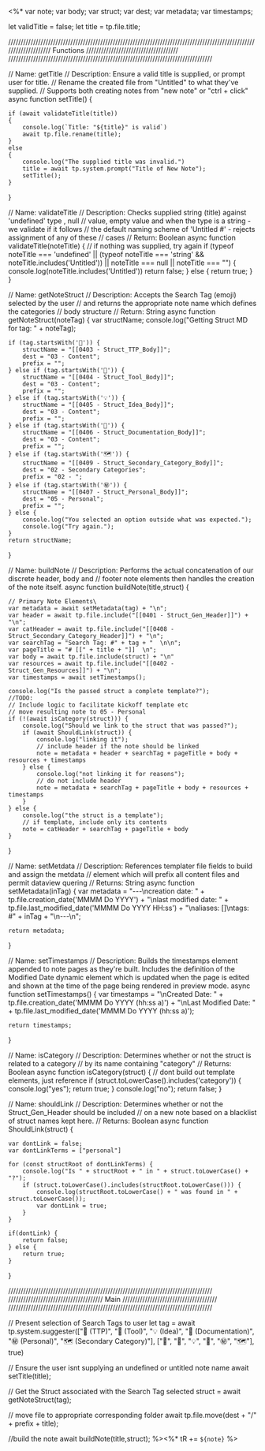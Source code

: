 <%* 
var note;
var body;
var struct;
var dest;
var metadata;
var timestamps;

let validTitle = false;
let title = tp.file.title;

//////////////////////////////////////////////////////////////////////////////////////////////////////////////////// Functions /////////////////////////////////////
//////////////////////////////////////////////////////////////////////////////////

// Name: getTitle
// Description: Ensure a valid title is supplied, or prompt user for title.
// Rename the created file from "Untitled" to what they've supplied.
// Supports both creating notes from "new note" or "ctrl + click"
async function setTitle() {

	if (await validateTitle(title)) 
	{
		console.log(`Title: "${title}" is valid`)
		await tp.file.rename(title);
	}
	else 
	{
		console.log("The supplied title was invalid.")
		title = await tp.system.prompt("Title of New Note");
		setTitle();
	}
}

// Name: validateTitle
// Description: Checks supplied string (title) against 'undefined' type , null 
// value, empty value and when the type is a string - we validate if it follows 
// the default naming scheme of 'Untitled #' - rejects assignment of any of these 
// cases
// Return: Boolean
async function validateTitle(noteTitle) {
	// if nothing was supplied, try again
	if (typeof noteTitle === 'undefined' || (typeof noteTitle === 'string' && noteTitle.includes('Untitled')) || noteTitle === null || noteTitle === "") 
	{
		console.log(noteTitle.includes('Untitled'))
		return false;
	} 
	else 
	{
		return true;
	}
}

// Name: getNoteStruct
// Description: Accepts the Search Tag (emoji) selected by the user
// and returns the appropriate note name which defines the categories
// body structure
// Return: String
async function getNoteStruct(noteTag) {
	var structName;
	console.log("Getting Struct MD for tag: " + noteTag);
	
	if (tag.startsWith('📕')) {
		structName = "[[0403 - Struct_TTP_Body]]";
		dest = "03 - Content";
		prefix = "";
	} else if (tag.startsWith('🧰')) {
		structName = "[[0404 - Struct_Tool_Body]]";
		dest = "03 - Content";
		prefix = "";
	} else if (tag.startsWith('💡')) {
		structName = "[[0405 - Struct_Idea_Body]]";
		dest = "03 - Content";
		prefix = "";
	} else if (tag.startsWith('📖')) {
		structName = "[[0406 - Struct_Documentation_Body]]";
		dest = "03 - Content";
		prefix = "";
	} else if (tag.startsWith('🗺')) {
		structName = "[[0409 - Struct_Secondary_Category_Body]]";
		dest = "02 - Secondary Categories";
		prefix = "02 - ";
	} else if (tag.startsWith('㊙️')) {
		structName = "[[0407 - Struct_Personal_Body]]";
		dest = "05 - Personal";
		prefix = "";
	} else {
		console.log("You selected an option outside what was expected.");
		console.log("Try again.");
	}
	return structName;
}

// Name: buildNote
// Description: Performs the actual concatenation of our discrete header, body and 
// footer note elements then handles the creation of the note itself.
async function buildNote(title,struct) {

	// Primary Note Elements\
	var metadata = await setMetadata(tag) + "\n";
	var header = await tp.file.include("[[0401 - Struct_Gen_Header]]") + "\n";
	var catHeader = await tp.file.include("[[0408 - Struct_Secondary_Category_Header]]") + "\n";
	var searchTag = "Search Tag: #" + tag + "  \n\n";
	var pageTitle = "# [[" + title + "]]  \n";
	var body = await tp.file.include(struct) + "\n"
	var resources = await tp.file.include("[[0402 - Struct_Gen_Resources]]") + "\n";
	var timestamps = await setTimestamps();
	
	console.log("Is the passed struct a complete template?");
	//TODO: 
	// Include logic to facilitate kickoff template etc
	// move resulting note to 05 - Personal
	if (!(await isCategory(struct))) {
		console.log("Should we link to the struct that was passed?");
		if (await ShouldLink(struct)) {
			console.log("linking it");
			// include header if the note should be linked
			note = metadata + header + searchTag + pageTitle + body + resources + timestamps
		} else {
			console.log("not linking it for reasons");
			// do not include header 
			note = metadata + searchTag + pageTitle + body + resources + timestamps
		}
	} else {
		console.log("the struct is a template");
		// if template, include only its contents
		note = catHeader + searchTag + pageTitle + body
	}
}

// Name: setMetdata
// Description: References templater file fields to build and assign the metdata
// element which will prefix all content files and permit dataview quering
// Returns: String
async function setMetadata(inTag) {
	var metadata = "---\ncreation date: " + tp.file.creation_date('MMMM Do YYYY') + "\nlast modified date: " + tp.file.last_modified_date('MMMM Do YYYY HH:ss') + "\naliases: []\ntags: #" + inTag + "\n---\n";

	return metadata;
}

// Name: setTimestamps
// Description: Builds the timestamps element appended to note pages as they're built. Includes the definition of the Modified Date dynamic element which is updated when the page is edited and shown at the time of the page being rendered in preview mode.
async function setTimestamps() {
	var timestamps = "\nCreated Date: " + tp.file.creation_date('MMMM Do YYYY (hh:ss a)') + "\nLast Modified Date: " + tp.file.last_modified_date('MMMM Do YYYY (hh:ss a)');
	
	return timestamps;
}

// Name: isCategory
// Description: Determines whether or not the struct is related to a category
// by its name containing "category"
// Returns: Boolean
async function isCategory(struct) {
	// dont build out template elements, just reference
	if (struct.toLowerCase().includes('category')) {
		console.log("yes");
		return true;
	} 
	console.log("no");
	return false;
}

// Name: shouldLink
// Description: Determines whether or not the Struct_Gen_Header should be included
// on a new note based on a blacklist of struct names kept here.
// Returns: Boolean
async function ShouldLink(struct) {
	
	var dontLink = false;
	var dontLinkTerms = ["personal"]
	
	for (const structRoot of dontLinkTerms) {
  		console.log("Is " + structRoot + " in " + struct.toLowerCase() + "?");
		if (struct.toLowerCase().includes(structRoot.toLowerCase())) {
			console.log(structRoot.toLowerCase() + " was found in " + struct.toLowerCase());
			var dontLink = true;
		}
	}
	
	if(dontLink) {
		return false;
	} else {
		return true;
	}
}

//////////////////////////////////////////////////////////////////////////////////
////////////////////////////////////// Main //////////////////////////////////////
//////////////////////////////////////////////////////////////////////////////////

// Present selection of Search Tags to user
let tag = await tp.system.suggester(["📕 (TTP)", "🧰 (Tool)", "💡 (Idea)", "📖 (Documentation)", "㊙️ (Personal)", "🗺 (Secondary Category)"], ["📕", "🧰", "💡", "📖", "㊙️", "🗺"], true) 

// Ensure the user isnt supplying an undefined or untitled note name
await setTitle(title);

// Get the Struct associated with the Search Tag selected
struct = await getNoteStruct(tag);

// move file to appropriate corresponding folder
await tp.file.move(dest + "/" + prefix + title);

//build the note
await buildNote(title,struct);
%><%* tR += `${note}` %>
